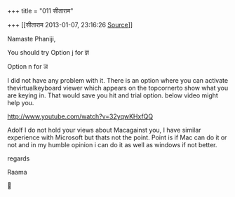 +++
title = "011 सीताराम"

+++
[[सीताराम	2013-01-07, 23:16:26 [Source](https://groups.google.com/g/samskrita/c/JFqeaNB0_QY)]]



Namaste Phaniji,

You should try Option j for ज्ञ

Option n for ञ

I did not have any problem with it. There is an option where you can activate thevirtualkeyboard viewer which appears on the topcornerto show what you are keying in. That would save you hit and trial option. below video might help you.

<http://www.youtube.com/watch?v=32yqwKHxfQQ>

  

Adolf I do not hold your views about Macagainst you, I have similar experience with Microsoft but thats not the point. Point is if Mac can do it or not and in my humble opinion i can do it as well as windows if not better.

  

regards

Raama



